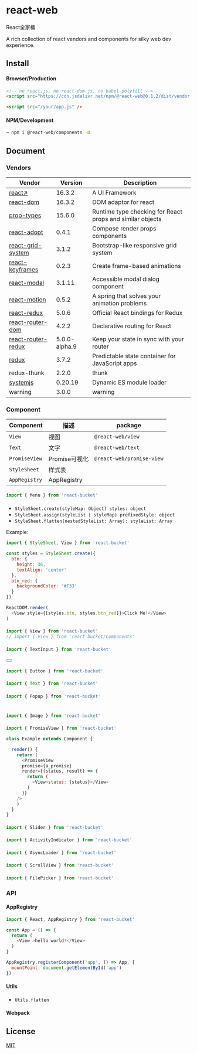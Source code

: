 # react-web
React全家桶

A rich collection of react vendors and components for silky web dev experience. 


## Install

#### Browser/Production

```html
<!-- no react.js, no react-dom.js, no babel-polyfill -->
<script src="https://cdn.jsdelivr.net/npm/@react-web@0.1.2/dist/vendor.production.js" />

<script src="/your/app.js" />
```

#### NPM/Development

```bash
→ npm i @react-web/components -D
```

## Document

### Vendors

Vendor | Version  |  Description
------------------|-------------|------------
 [react↗](https://github.com/facebook/react)             |  16.3.2 | A UI Framework
 [react-dom](https://github.com/facebook/react) | 16.3.2 | DOM adaptor for react
 [prop-types](https://github.com/facebook/prop-types) |  15.6.0   | Runtime type checking for React props and similar objects
 [react-adopt](https://github.com/pedronauck/react-adopt) |  0.4.1    | Compose render props components
 [react-grid-system](https://github.com/JSxMachina/react-grid-system) |3.1.2     |  Bootstrap-like responsive grid system
  [react-keyframes](https://github.com/zeit/react-keyframes) | 0.2.3     |Create frame-based animations
 [react-modal](https://github.com/reactjs/react-modal) | 3.1.11     |   Accessible modal dialog component
 [react-motion](https://github.com/chenglou/react-motion) | 0.5.2     | A spring that solves your animation problems 
 [react-redux](https://github.com/reactjs/react-redux) |5.0.6      |  Official React bindings for Redux
 [react-router-dom](https://github.com/ReactTraining/react-router) |4.2.2     | Declarative routing for React
[react-router-redux](https://github.com/ReactTraining/react-router) | 5.0.0-alpha.9 |Keep your state in sync with your router 
  [redux](https://github.com/reactjs/redux) |3.7.2    |  Predictable state container for JavaScript apps
redux-thunk       | 2.2.0    | thunk
 [systemjs](https://github.com/systemjs/systemjs) | 0.20.19    |  Dynamic ES module loader
warning           | 3.0.0      |  warning



### Component


Component | 描述 |package
---------|----------|---------
 `View` | 视图 |  `@react-web/view`
 `Text` | 文字 |  `@react-web/text`
 `PromiseView` | Promise可视化 | `@react-web/promise-view`
 `StyleSheet` | 样式表 | 
 `AppRegistry` | AppRegistry | 


#### <Menu>

```js
import { Menu } from 'react-bucket'
```

#### <StyleSheet>

* `StyleSheet.create(styleMap: Object) styles: object`
* `StyleSheet.assign(styleList | styleMap) prefixedStyle: object`
* `StyleSheet.flatten(nestedStyleList: Array): styleList: Array`

Example:

```js
import { StyleSheet, View } from 'react-bucket'

const styles = StyleSheet.create({
  btn: {
    height: 36,
    textAlign: 'center'
  },
  btn_red: {
    backgroundColor: '#F33'
  }
})

ReactDOM.render(
  <View style={[styles.btn, styles.btn_red]}>Click Me!</View>
)

```


#### <View>

```js
import { View } from 'react-bucket'
// import { View } from 'react-bucket/Components'
```

#### <TextInput>

```js
import { TextInput } from 'react-bucket'
```

#### <Button>

```js
import { Button } from 'react-bucket'
```


#### <Text>

```js
import { Text } from 'react-bucket'
```


#### <Popup>

```js
import { Popup } from 'react-bucket'
```




#### <Image>

```js
import { Image } from 'react-bucket'
```

#### <PromiseView>

```js
import { PromiseView } from 'react-bucket'

class Example extends Component {

  render() {
    return (
      <PromiseView
      promise={a_promise}
      render={(status, result) => {
        return (
          <View>status: {status}</View>
        )
      }}
    />
    )
  }
}

```


#### <Slider>

```js
import { Slider } from 'react-bucket'

```

#### <ActivityIndicator>

```js
import { ActivityIndicator } from 'react-bucket'

```

#### <AsyncLoader>

```js
import { AsyncLoader } from 'react-bucket'

```


#### <ScrollView>

```js
import { ScrollView } from 'react-bucket'

```

#### <FilePicker>

```js
import { FilePicker } from 'react-bucket'

```

### API

#### AppRegistry

```js
import { React, AppRegistry } from 'react-bucket'

const App = () => {
  return (
    <View >hello world!</View>
  )
}

AppRegistry.registerComponent('app', () => App, {
  mountPoint: document.getElementById('app')
})
```

#### Utils

* `Utils.flatten`

#### Webpack





## License

[MIT](LICENSE)